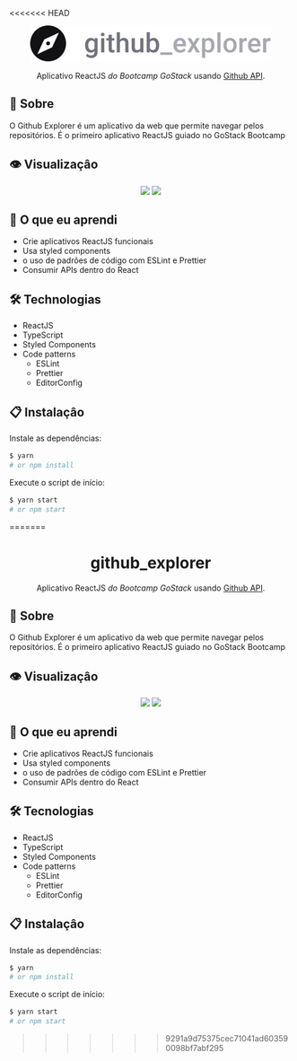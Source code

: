 <<<<<<< HEAD
<p align="center">
  <img src="./src/assets/logo.svg"  alt="github_explorer"/>

  <p align="center">Aplicativo ReactJS <i> do Bootcamp GoStack </i> usando <a href="api.github.com">Github API</a>.</p>
</p>

<h2 id="about">🤔 Sobre</h2>

O Github Explorer é um aplicativo da web que permite navegar pelos repositórios. É o primeiro aplicativo ReactJS guiado no GoStack Bootcamp

<h2 id="preview">👁️ Visualizaçâo</h2>

<p align="center">
  <img height="200" src="https://i.imgur.com/Y99MhjK.png)">
  <img height="200" src="https://i.imgur.com/kajxPMt.png">
</p>


<h2 id="learning">🧠 O que eu aprendi</h2>

- Crie aplicativos ReactJS funcionais
- Usa styled components
- o uso  de padrões de código com ESLint e Prettier
- Consumir APIs dentro do React

<h2 id="techs">🛠️ Technologias</h2>

 - ReactJS
 - TypeScript
 - Styled Components
 - Code patterns
    - ESLint
    - Prettier
    - EditorConfig

<h2 id="usage">📋 Instalaçâo</h2>

Instale as dependências:
```bash
$ yarn
# or npm install
```
Execute o script de início:
```bash
$ yarn start
# or npm start
```

=======
<h1 align="center">github_explorer</h1>

  <p align="center">Aplicativo ReactJS <i> do Bootcamp GoStack </i> usando <a href="api.github.com">Github API</a>.</p>


<h2 id="about">🤔 Sobre</h2>

O Github Explorer é um aplicativo da web que permite navegar pelos repositórios. É o primeiro aplicativo ReactJS guiado no GoStack Bootcamp

<h2 id="preview">👁️ Visualizaçâo</h2>

<p align="center">
  <img height="200" src="https://i.imgur.com/Y99MhjK.png)">
  <img height="200" src="https://i.imgur.com/kajxPMt.png">
</p>


<h2 id="learning">🧠 O que eu aprendi</h2>

- Crie aplicativos ReactJS funcionais
- Usa styled components
- o uso  de padrões de código com ESLint e Prettier
- Consumir APIs dentro do React

<h2 id="techs">🛠️ Tecnologias</h2>

 - ReactJS
 - TypeScript
 - Styled Components
 - Code patterns
    - ESLint
    - Prettier
    - EditorConfig

<h2 id="usage">📋 Instalaçâo</h2>

Instale as dependências:
```bash
$ yarn
# or npm install
```
Execute o script de início:
```bash
$ yarn start
# or npm start
```

>>>>>>> 9291a9d75375cec71041ad603590098bf7abf295
